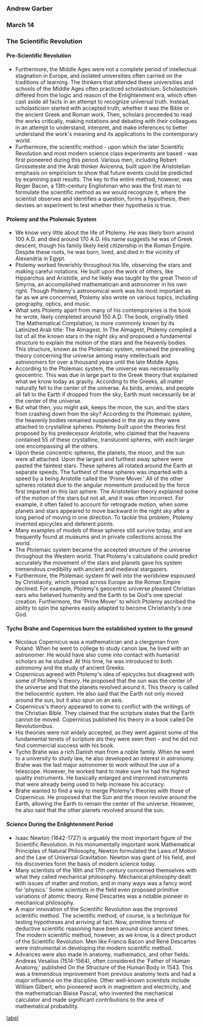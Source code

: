 ### Andrew Garber
### March 14
### The Scientific Revolution

#### Pre-Scientific Revolution
 - Furthermore, the Middle Ages were not a complete period of intellectual stagnation in Europe, and isolated universities often carried on the traditions of learning. The thinkers that attended these universities and schools of the Middle Ages often practiced scholasticism. Scholasticism differed from the logic and reason of the Enlightenment era, which often cast aside all facts in an attempt to recognize universal truth. Instead, scholasticism started with accepted truth, whether it was the Bible or the ancient Greek and Roman work. Then, scholars proceeded to read the works critically, making notations and debating with their colleagues in an attempt to understand, interpret, and make inferences to better understand the work's meaning and its applications to the contemporary world.
 - Furthermore, the scientific method - upon which the later Scientific Revolution and most modern science class experiments are based - was first pioneered during this period. Various men, including Robert Grosseteste and the Arab thinker Avicenna, built upon the Aristotelian emphasis on empiricism to show that future events could be predicted by examining past results. The key to the entire method, however, was Roger Bacon, a 13th-century Englishman who was the first man to formulate the scientific method as we would recognize it, where the scientist observes and identifies a question, forms a hypothesis, then devises an experiment to test whether their hypothesis is true.

#### Ptolemy and the Ptolemaic System
 - We know very little about the life of Ptolemy. He was likely born around 100 A.D. and died around 170 A.D. His name suggests he was of Greek descent, though his family likely held citizenship in the Roman Empire. Despite these roots, he was born, lived, and died in the vicinity of Alexandria in Egypt.
 - Ptolemy worked feverishly throughout his life, observing the stars and making careful notations. He built upon the work of others, like Hipparchus and Aristotle, and he likely was taught by the great Theon of Smyrna, an accomplished mathematician and astronomer in his own right. Though Ptolemy's astronomical work was his most important as far as we are concerned, Ptolemy also wrote on various topics, including geography, optics, and music.
 - What sets Ptolemy apart from many of his contemporaries is the book he wrote, likely completed around 150 A.D. The book, originally titled The Mathematical Compilation, is more commonly known by its Latinized Arab title: The Almagest. In The Almagest, Ptolemy compiled a list of all the known stars in the night sky and proposed a fundamental structure to explain the motion of the stars and the heavenly bodies. This structure, known as the Ptolemaic system, remained the prevailing theory concerning the universe among many intellectuals and astronomers for over a thousand years until the late Middle Ages.
 - According to the Ptolemaic system, the universe was necessarily geocentric. This was due in large part to the Greek theory that explained what we know today as gravity. According to the Greeks, all matter naturally fell to the center of the universe. As birds, arrows, and people all fall to the Earth if dropped from the sky, Earth must necessarily be at the center of the universe.
 - But what then, you might ask, keeps the moon, the sun, and the stars from crashing down from the sky? According to the Ptolemaic system, the heavenly bodies remained suspended in the sky as they were attached to crystalline spheres. Ptolemy built upon the theories first proposed by his predecessor Aristotle, who claimed that the heavens contained 55 of these crystalline, translucent spheres, with each larger one encompassing all the others.
 - Upon these concentric spheres, the planets, the moon, and the sun were all attached. Upon the largest and furthest away sphere were pasted the faintest stars. These spheres all rotated around the Earth at separate speeds. The furthest of these spheres was imparted with a speed by a being Aristotle called the 'Prime Mover.' All of the other spheres rotated due to the angular momentum produced by the force first imparted on this last sphere. The Aristotelian theory explained some of the motion of the stars but not all, and it was often incorrect. For example, it often failed to account for retrograde motion, when some planets and stars appeared to move backward in the night sky after a long period of moving in one direction. To tackle this problem, Ptolemy invented epicycles and deferent points.
 - Many examples of models of these spheres still survive today, and are frequently found at museums and in private collections across the world. 
 - The Ptolemaic system became the accepted structure of the universe throughout the Western world. That Ptolemy's calculations could predict accurately the movement of the stars and planets gave his system tremendous credibility with ancient and medieval stargazers.
 - Furthermore, the Ptolemaic system fit well into the worldview espoused by Christianity, which spread across Europe as the Roman Empire declined. For example, Ptolemy's geocentric universe pleased Christian ears who believed humanity and the Earth to be God's one special creation. Furthermore, the 'Prime Mover' to which Ptolemy ascribed the ability to spin the spheres easily adapted to become Christianity's one God.

#### Tycho Brahe and Copernicus burn the established system to the ground
 - Nicolaus Copernicus was a mathematician and a clergyman from Poland. When he went to college to study canon law, he lived with an astronomer. He would have also come into contact with humanist scholars as he studied. At this time, he was introduced to both astronomy and the study of ancient Greeks.
 - Copernicus agreed with Ptolemy's idea of epicycles but disagreed with some of Ptolemy's theory. He proposed that the sun was the center of the universe and that the planets revolved around it. This theory is called the heliocentric system. He also said that the Earth not only moved around the sun, but it also spun on an axis.
 - Copernicus's theory appeared to some to conflict with the writings of the Christian Bible. They claimed that the scripture states that the Earth cannot be moved. Copernicus published his theory in a book called De Revolutionibus.
 - His theories were not widely accepted, as they went against some of the fundamental tenets of scripture ats they were seen then - and he did not find commercial success with his book.
 - Tycho Brahe was a rich Danish man from a noble family. When he went to a university to study law, he also developed an interest in astronomy. Brahe was the last major astronomer to work without the use of a telescope. However, he worked hard to make sure he had the highest quality instruments. He basically enlarged and improved instruments that were already being used to help increase his accuracy.
 - Brahe wanted to find a way to merge Ptolemy's theories with those of Copernicus. He proposed that the Sun and the moon revolve around the Earth, allowing the Earth to remain the center of the universe. However, he also said that the other planets revolved around the sun.


#### Science During the Enlightenment Period 
 - Isaac Newton (1642-1727) is arguably the most important figure of the Scientific Revolution. In his monumentally important work Mathematical Principles of Natural Philosophy, Newton formulated the Laws of Motion and the Law of Universal Gravitation. Newton was giant of his field, and his discoveries form the basis of modern science today.
 - Many scientists of the 16th and 17th century concerned themselves with what they called mechanical philosophy. Mechanical philosophy dealt with issues of matter and motion, and in many ways was a fancy word for 'physics.' Some scientists in the field even proposed primitive variations of atomic theory. René Descartes was a notable pioneer in mechanical philosophy.
 - A major innovation of the Scientific Revolution was the improved scientific method. The scientific method, of course, is a technique for testing hypotheses and arriving at fact. Now, primitive forms of deductive scientific reasoning have been around since ancient times. The modern scientific method, however, as we know, is a direct product of the Scientific Revolution. Men like Francis Bacon and René Descartes were instrumental in developing the modern scientific method.
 - Advances were also made in anatomy, mathematics, and other fields. Andreas Vesalius (1514-1564), often considered the 'Father of Human Anatomy,' published On the Structure of the Human Body in 1543. This was a tremendous improvement from previous anatomy texts and had a major influence on the discipline. Other well-known scientists include William Gilbert, who pioneered work in magnetism and electricity, and the mathematician Blaise Pascal, who invented the mechanical calculator and made significant contributions to the area of mathematical probability.

[label](the_scientific_revolution.md)